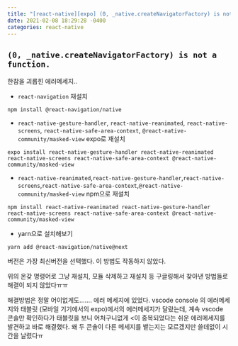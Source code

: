 ```yaml
---
title: "[react-native][expo] (0, _native.createNavigatorFactory) is not a function."
date: 2021-02-08 18:29:28 -0400
categories: react-native
---
```


## `(0, _native.createNavigatorFactory) is not a function.`
한참을 괴롭힌 에러메세지.. 

* `react-navigation` 재설치
```
npm install @react-navigation/native
```

* `react-native-gesture-handler`, `react-native-reanimated`, `react-native-screens`, `react-native-safe-area-context`, `@react-native-community/masked-view` expo로 재설치
```
expo install react-native-gesture-handler react-native-reanimated react-native-screens react-native-safe-area-context @react-native-community/masked-view
```

* `react-native-reanimated`,`react-native-gesture-handler`,`react-native-screens`,`react-native-safe-area-context`,`@react-native-community/masked-view` npm으로 재설치
```
npm install react-native-reanimated react-native-gesture-handler react-native-screens react-native-safe-area-context @react-native-community/masked-view
```

* yarn으로 설치해보기
```
yarn add @react-navigation/native@next
```
버전은 가장 최신버전을 선택했다. 이 방법도 작동하지 않았다.

위의 온갖 명령어로 그냥 재설치, 모듈 삭제하고 재설치 등 구글링해서 찾아낸 방법들로 해결이 되지 않았다ㅠㅠ 

해결방법은 정말 어이없게도....... 에러 메세지에 있었다.
vscode console 의 에러메세지와 태블릿 (모바일 기기에서의 expo)에서의 에러메세지가 달랐는데, 계속 vscode 콘솔만 확인하다가 태블릿을 보니 어처구니없게 <이 중복되었다는 쉬운 에러메세지를 발견하고 바로 해결했다. 왜 두 콘솔이 다른 메세지를 뱉는지는 모르겠지만 쓸데없이 시간을 날렸다ㅠ